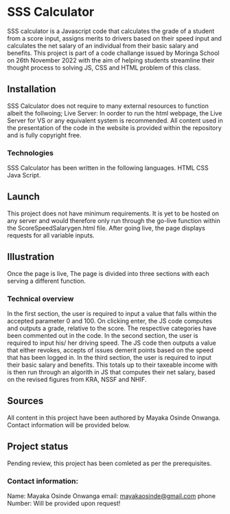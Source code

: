 # SSS Calculator

SSS calculator is a Javascript code that calculates the grade of a student from a score input, assigns merits to drivers based on their speed input and calculates the net salary of an individual from their basic salary and benefits.
This project is part of a code challange issued by Moringa School on 26th November 2022 with the aim of helping students streamline their thought process to solving JS, CSS and HTML problem of this class.

## Installation

SSS Calculator does not require to many external resources to function albeit the follwoing;
Live Server: In oorder to run the html webpage, the Live Server for VS or any equivalent system is recommended.
All content used in the presentation of the code in the website is provided within the repository and is fully copyright free.

### Technologies

SSS Calculator has been written in the following languages.
HTML
CSS
Java Script.

## Launch

This project does not have minimum requirements. It is yet to be hosted on any server and would therefore only run through the go-live function within the ScoreSpeedSalarygen.html file. 
After going live, the page displays requests for all variable inputs. 

## Illustration

Once the page is live, The page is divided into three sections with each serving a different function.

### Technical overview 

In the first section, the user is required to input a value that falls within the accepted parameter 0 and 100. On clicking enter, the JS code computes and outputs a grade, relative to the score. The respective categories have been commented out in the code.
In the second section, the user is required to input his/ her driving speed. The JS code then outputs a value that either revokes, accepts of issues demerit points based on the speed that has been logged in.
In the third section, the user is required to input their basic salary and benefits. This totals up to their taxeable income with is then run through an algorith in JS that computes their net salary, based on the revised figures from KRA, NSSF and NHIF.

## Sources

All content in this project have been authored by Mayaka Osinde Onwanga. 
Contact information will be provided below.

## Project status

Pending review, this project has been comleted as per the prerequisites. 

### Contact information:

Name: Mayaka Osinde Onwanga
email: mayakaosinde@gmail.com
phone Number: Will be provided upon request!


